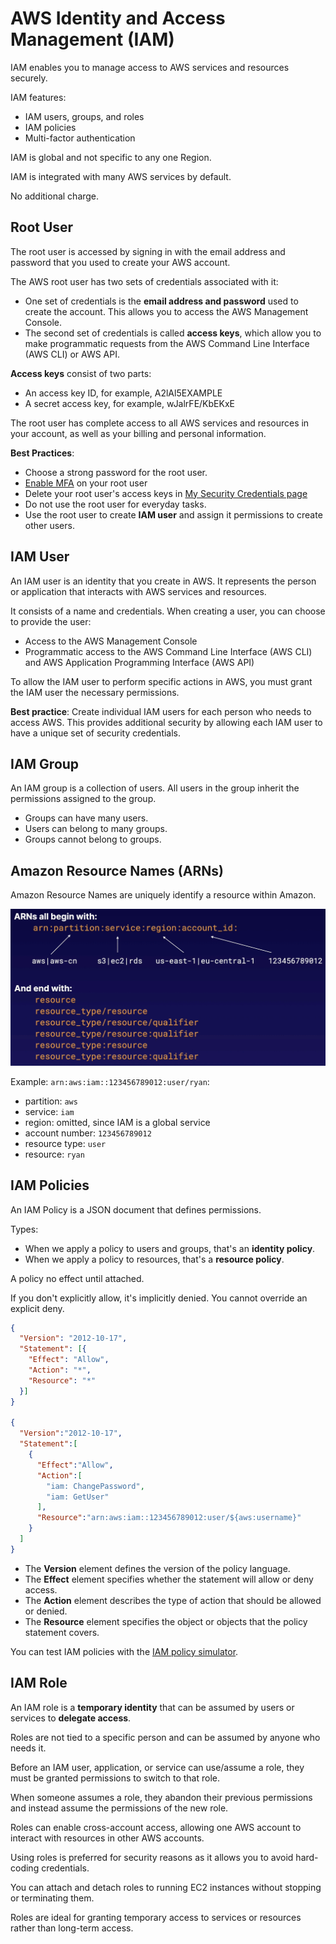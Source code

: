 # AWS Identity and Access Management (IAM)

IAM enables you to manage access to AWS services and resources securely.

IAM features:
- IAM users, groups, and roles
- IAM policies
- Multi-factor authentication

IAM is global and not specific to any one Region.

IAM is integrated with many AWS services  by default.

No additional charge.


## Root User

The root user is accessed by signing in with the email address and password that you used to create your AWS account.

The AWS root user has two sets of credentials associated with it:
- One set of credentials is the **email address and password** used to create the account. This allows you to access the AWS Management Console.
- The second set of credentials is called **access keys**, which allow you to make programmatic requests from the AWS Command Line Interface (AWS CLI) or AWS API.

**Access keys** consist of two parts:
- An access key ID, for example, A2lAl5EXAMPLE
- A secret access key, for example, wJalrFE/KbEKxE

The root user has complete access to all AWS services and resources in your account, as well as your billing and personal information.

**Best Practices**:
- Choose a strong password for the root user.
- [Enable MFA](https://docs.aws.amazon.com/IAM/latest/UserGuide/id_credentials_mfa_enable_virtual.html) on your root user
- Delete your root user's access keys in [My Security Credentials page](https://console.aws.amazon.com/iam/home?#security_credential)
- Do not use the root user for everyday tasks.
- Use the root user to create **IAM user** and assign it permissions to create other users.


## IAM User

An IAM user is an identity that you create in AWS. It represents the person or application that interacts with AWS services and resources.

It consists of a name and credentials. When creating a user, you can choose to provide the user:

- Access to the AWS Management Console
- Programmatic access to the AWS Command Line Interface (AWS CLI) and AWS Application Programming Interface (AWS API)

To allow the IAM user to perform specific actions in AWS, you must grant the IAM user the necessary permissions.

**Best practice**: Create individual IAM users for each person who needs to access AWS. This provides additional security by allowing each IAM user to have a unique set of security credentials.


## IAM Group

An IAM group is a collection of users. All users in the group inherit the permissions assigned to the group.

- Groups can have many users.
- Users can belong to many groups.
- Groups cannot belong to groups.


## Amazon Resource Names (ARNs)

Amazon Resource Names are uniquely identify a resource within Amazon.

![](./images/arn-format.png)

Example: `arn:aws:iam::123456789012:user/ryan`:
- partition: `aws`
- service: `iam`
- region: omitted, since IAM is a global service
- account number: `123456789012`
- resource type: `user`
- resource: `ryan`


## IAM Policies

An IAM Policy is a JSON document that defines permissions.

Types:
- When we apply a policy to users and groups, that's an **identity policy**.
- When we apply a policy to resources, that's a **resource policy**.

A policy no effect until attached.

If you don't explicitly allow, it's implicitly denied. You cannot override an explicit deny.

```json
{
  "Version": "2012-10-17",
  "Statement": [{
    "Effect": "Allow",
    "Action": "*",
    "Resource": "*"
  }]
}

{
  "Version":"2012-10-17",
  "Statement":[
    {
      "Effect":"Allow",
      "Action":[
        "iam: ChangePassword",
        "iam: GetUser"
      ],
      "Resource":"arn:aws:iam::123456789012:user/${aws:username}"
    }
  ]
}
```

- The **Version** element defines the version of the policy language.
- The **Effect** element specifies whether the statement will allow or deny access.
- The **Action** element describes the type of action that should be allowed or denied.
- The **Resource** element specifies the object or objects that the policy statement covers.

You can test IAM policies with the [IAM policy simulator](https://docs.aws.amazon.com/IAM/latest/UserGuide/access_policies_testing-policies.html).


## IAM Role

An IAM role is a **temporary identity** that can be assumed by users or services to **delegate access**.

Roles are not tied to a specific person and can be assumed by anyone who needs it.

Before an IAM user, application, or service can use/assume a role, they must be granted permissions to switch to that role.

When someone assumes a role, they abandon their previous permissions and instead assume the permissions of the new role.

Roles can enable cross-account access, allowing one AWS account to interact with resources in other AWS accounts.

Using roles is preferred for security reasons as it allows you to avoid hard-coding credentials.

You can attach and detach roles to running EC2 instances without stopping or terminating them.

Roles are ideal for granting temporary access to services or resources rather than long-term access.
